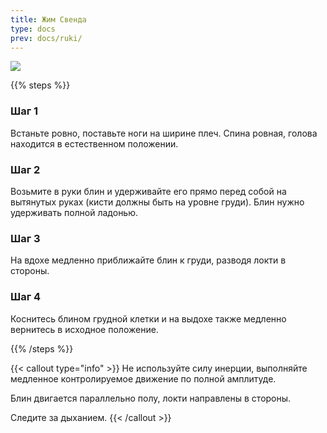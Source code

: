 ```yaml
---
title: Жим Свенда 
type: docs
prev: docs/ruki/
---
```

![](https://github.com/user-attachments/assets/432d3542-07fe-43e6-9796-17d3a8e3445f)


{{% steps %}}

### Шаг 1
Встаньте ровно, поставьте ноги на ширине плеч. Спина ровная, голова находится в естественном положении. 

### Шаг 2
Возьмите в руки блин и удерживайте его прямо перед собой на вытянутых руках (кисти должны быть на уровне груди). Блин нужно удерживать полной ладонью.

### Шаг 3
На вдохе медленно приближайте блин к груди, разводя локти в стороны.

### Шаг 4
Коснитесь блином грудной клетки и на выдохе также медленно вернитесь в исходное положение. 

{{% /steps %}}

{{< callout type="info" >}}
﻿﻿Не используйте силу инерции, выполняйте медленное контролируемое движение по полной амплитуде.

﻿﻿Блин двигается параллельно полу, локти направлены в стороны.

﻿﻿Следите за дыханием.
{{< /callout >}}
